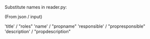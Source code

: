 Substitute names in reader.py:

(From json / input)

'title' / "roles"
'name' / "propname"
'responsible' / "propresponsible"
'description' / "propdescription"
